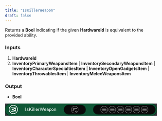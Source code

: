 ```yaml
---
title: "IsKillerWeapon"
draft: false
---
```

Returns a **Bool** indicating if the given **HardwareId** is equivalent to the provided ability.
### Inputs
1. **HardwareId**
2. **InventoryPrimaryWeaponsItem** | **InventorySecondaryWeaponsItem** | **InventoryCharacterSpecialtiesItem** | **InventoryOpenGadgetsItem** | **InventoryThrowablesItem** | **InventoryMeleeWeaponsItem**
### Output
-   **Bool**

![IsKillerWeapon](https://raw.githubusercontent.com/battlefield-portal-community/Image-CDN/main/portal_blocks/IsKillerWeapon.png)
